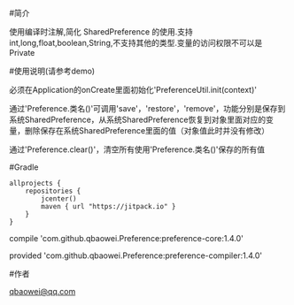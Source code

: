 #简介


使用编译时注解,简化 SharedPreference 的使用.支持int,long,float,boolean,String,不支持其他的类型.变量的访问权限不可以是 Private


#使用说明(请参考demo)


必须在Application的onCreate里面初始化'PreferenceUtil.init(context)'

通过'Preference.类名()'可调用'save'，'restore'，'remove'，功能分别是保存到系统SharedPreference，从系统SharedPreference恢复到对象里面对应的变量，删除保存在系统SharedPreference里面的值（对象值此时并没有修改）

通过'Preference.clear()'，清空所有使用'Preference.类名()'保存的所有值


#Gradle


    allprojects {
        repositories {
            jcenter()
            maven { url "https://jitpack.io" }
        }
    }

compile 'com.github.qbaowei.Preference:preference-core:1.4.0'

provided 'com.github.qbaowei.Preference:preference-compiler:1.4.0'


#作者


qbaowei@qq.com


